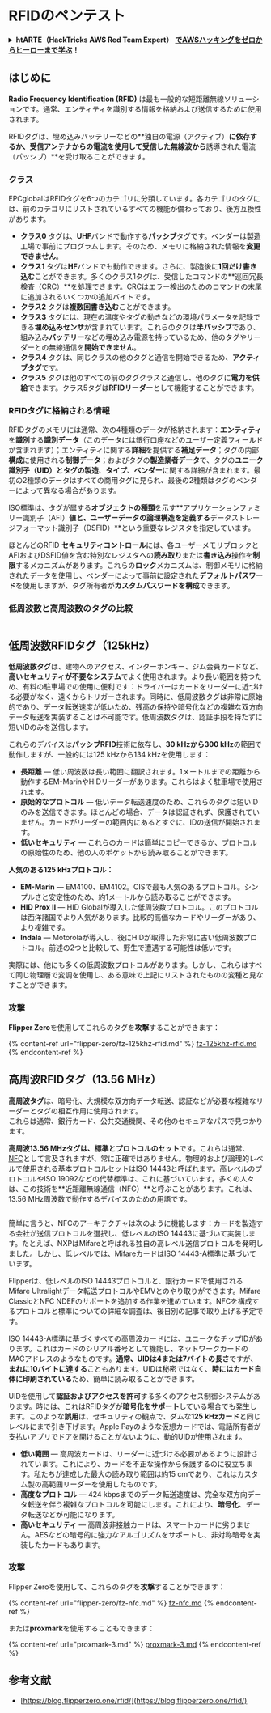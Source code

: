 # RFIDのペンテスト

<details>

<summary><strong>htARTE（HackTricks AWS Red Team Expert）</strong> <a href="https://training.hacktricks.xyz/courses/arte"><strong>でAWSハッキングをゼロからヒーローまで学ぶ</strong></a><strong>！</strong></summary>

* **サイバーセキュリティ企業**で働いていますか？ **HackTricksで会社を宣伝**してみたいですか？または、**PEASSの最新バージョンにアクセス**したいですか、または**HackTricksをPDFでダウンロード**したいですか？[**SUBSCRIPTION PLANS**](https://github.com/sponsors/carlospolop)をチェックしてください！
* [**The PEASS Family**](https://opensea.io/collection/the-peass-family)を発見し、独占的な[NFTs](https://opensea.io/collection/the-peass-family)のコレクションを見つけてください
* [**公式PEASS＆HackTricksスウェグ**](https://peass.creator-spring.com)を手に入れましょう
* **[💬](https://emojipedia.org/speech-balloon/) Discordグループ**に**参加**するか、[**telegramグループ**](https://t.me/peass)に参加するか、**Twitter**で私をフォローする🐦[**@carlospolopm**](https://twitter.com/hacktricks\_live)**。**
* **ハッキングトリックを共有するには、**[**hacktricksリポジトリ**](https://github.com/carlospolop/hacktricks) **と** [**hacktricks-cloudリポジトリ**](https://github.com/carlospolop/hacktricks-cloud) **にPRを提出してください。**

</details>

## はじめに

**Radio Frequency Identification (RFID)** は最も一般的な短距離無線ソリューションです。通常、エンティティを識別する情報を格納および送信するために使用されます。

RFIDタグは、埋め込みバッテリーなどの**独自の電源（アクティブ）**に依存するか、受信アンテナからの電流を使用して受信した無線波から**誘導された電流（パッシブ）**を受け取ることができます。

### クラス

EPCglobalはRFIDタグを6つのカテゴリに分類しています。各カテゴリのタグには、前のカテゴリにリストされているすべての機能が備わっており、後方互換性があります。

* **クラス0** タグは、**UHF**バンドで動作する**パッシブ**タグです。ベンダーは製造工場で事前にプログラムします。そのため、メモリに格納された情報を**変更できません**。
* **クラス1** タグは**HF**バンドでも動作できます。さらに、製造後に**1回だけ書き込む**ことができます。多くのクラス1タグは、受信したコマンドの**巡回冗長検査（CRC）**を処理できます。CRCはエラー検出のためのコマンドの末尾に追加されるいくつかの追加バイトです。
* **クラス2** タグは**複数回書き込む**ことができます。
* **クラス3** タグには、現在の温度やタグの動きなどの環境パラメータを記録できる**埋め込みセンサ**が含まれています。これらのタグは**半パッシブ**であり、組み込み**バッテリー**などの埋め込み電源を持っているため、他のタグやリーダーとの無線通信を**開始できません**。
* **クラス4** タグは、同じクラスの他のタグと通信を開始できるため、**アクティブタグ**です。
* **クラス5** タグは他のすべての前のタグクラスと通信し、他のタグに**電力を供給**できます。クラス5タグは**RFIDリーダー**として機能することができます。

### RFIDタグに格納される情報

RFIDタグのメモリには通常、次の4種類のデータが格納されます：**エンティティ**を**識別**する**識別データ**（このデータには銀行口座などのユーザー定義フィールドが含まれます）；エンティティに関する**詳細**を提供する**補足データ**；タグの内部**構成**に使用される**制御データ**；およびタグの**製造業者データ**で、タグの**ユニーク識別子（UID）**とタグの**製造**、**タイプ**、**ベンダー**に関する詳細が含まれます。最初の2種類のデータはすべての商用タグに見られ、最後の2種類はタグのベンダーによって異なる場合があります。

ISO標準は、タグが属する**オブジェクトの種類**を示す**アプリケーションファミリー識別子（AFI）**値と、**ユーザーデータの論理構造**を定義する**データストレージフォーマット識別子（DSFID）**という重要なレジスタを指定しています。

ほとんどのRFID **セキュリティコントロール**には、各ユーザーメモリブロックとAFIおよびDSFID値を含む特別なレジスタへの**読み取り**または**書き込み**操作を**制限**するメカニズムがあります。これらの**ロック**メカニズムは、制御メモリに格納されたデータを使用し、ベンダーによって事前に設定された**デフォルトパスワード**を使用しますが、タグ所有者が**カスタムパスワードを構成**できます。

### 低周波数と高周波数のタグの比較

<figure><img src="../../.gitbook/assets/image (983).png" alt=""><figcaption></figcaption></figure>

## 低周波数RFIDタグ（125kHz）

**低周波数タグ**は、建物へのアクセス、インターホンキー、ジム会員カードなど、**高いセキュリティが不要なシステム**でよく使用されます。より長い範囲を持つため、有料の駐車場での使用に便利です：ドライバーはカードをリーダーに近づける必要がなく、遠くからトリガーされます。同時に、低周波数タグは非常に原始的であり、データ転送速度が低いため、残高の保持や暗号化などの複雑な双方向データ転送を実装することは不可能です。低周波数タグは、認証手段を持たずに短いIDのみを送信します。

これらのデバイスは**パッシブRFID**技術に依存し、**30 kHzから300 kHz**の範囲で動作しますが、一般的には125 kHzから134 kHzを使用します：

* **長距離** — 低い周波数は長い範囲に翻訳されます。1メートルまでの距離から動作するEM-MarinやHIDリーダーがあります。これらはよく駐車場で使用されます。
* **原始的なプロトコル** — 低いデータ転送速度のため、これらのタグは短いIDのみを送信できます。ほとんどの場合、データは認証されず、保護されていません。カードがリーダーの範囲内にあるとすぐに、IDの送信が開始されます。
* **低いセキュリティ** — これらのカードは簡単にコピーできるか、プロトコルの原始性のため、他の人のポケットから読み取ることができます。

**人気のある125 kHzプロトコル：**

* **EM-Marin** — EM4100、EM4102。CISで最も人気のあるプロトコル。シンプルさと安定性のため、約1メートルから読み取ることができます。
* **HID Prox II** — HID Globalが導入した低周波数プロトコル。このプロトコルは西洋諸国でより人気があります。比較的高価なカードやリーダーがあり、より複雑です。
* **Indala** — Motorolaが導入し、後にHIDが取得した非常に古い低周波数プロトコル。前述の2つと比較して、野生で遭遇する可能性は低いです。

実際には、他にも多くの低周波数プロトコルがあります。しかし、これらはすべて同じ物理層で変調を使用し、ある意味で上記にリストされたものの変種と見なすことができます。

### 攻撃

**Flipper Zero**を使用してこれらのタグを**攻撃**することができます：

{% content-ref url="flipper-zero/fz-125khz-rfid.md" %}
[fz-125khz-rfid.md](flipper-zero/fz-125khz-rfid.md)
{% endcontent-ref %}
## 高周波RFIDタグ（13.56 MHz）

**高周波タグ**は、暗号化、大規模な双方向データ転送、認証などが必要な複雑なリーダーとタグの相互作用に使用されます。\
これらは通常、銀行カード、公共交通機関、その他のセキュアなパスで見つかります。

**高周波13.56 MHzタグは、標準とプロトコルのセット**です。これらは通常、[NFC](https://nfc-forum.org/what-is-nfc/about-the-technology/)として言及されますが、常に正確ではありません。物理的および論理的レベルで使用される基本プロトコルセットはISO 14443と呼ばれます。高レベルのプロトコルやISO 19092などの代替標準は、これに基づいています。多くの人々は、この技術を**近距離無線通信（NFC）**と呼ぶことがあります。これは、13.56 MHz周波数で動作するデバイスのための用語です。

<figure><img src="../../.gitbook/assets/image (930).png" alt=""><figcaption></figcaption></figure>

簡単に言うと、NFCのアーキテクチャは次のように機能します：カードを製造する会社が送信プロトコルを選択し、低レベルのISO 14443に基づいて実装します。たとえば、NXPはMifareと呼ばれる独自の高レベル送信プロトコルを発明しました。しかし、低レベルでは、MifareカードはISO 14443-A標準に基づいています。

Flipperは、低レベルのISO 14443プロトコルと、銀行カードで使用されるMifare Ultralightデータ転送プロトコルやEMVとのやり取りができます。Mifare ClassicとNFC NDEFのサポートを追加する作業を進めています。NFCを構成するプロトコルと標準についての詳細な調査は、後日別の記事で取り上げる予定です。

ISO 14443-A標準に基づくすべての高周波カードには、ユニークなチップIDがあります。これはカードのシリアル番号として機能し、ネットワークカードのMACアドレスのようなものです。**通常、UIDは4または7バイトの長さ**ですが、**まれに10バイトに達する**こともあります。UIDは秘密ではなく、**時にはカード自体に印刷されている**ため、簡単に読み取ることができます。

UIDを使用して**認証およびアクセスを許可**する多くのアクセス制御システムがあります。時には、これはRFIDタグが**暗号化をサポート**している場合でも発生します。このような**誤用**は、セキュリティの観点で、ダムな**125 kHzカード**と同じレベルにまで引き下げます。Apple Payのような仮想カードでは、電話所有者が支払いアプリでドアを開けることがないように、動的UIDが使用されます。

* **低い範囲** — 高周波カードは、リーダーに近づける必要があるように設計されています。これにより、カードを不正な操作から保護するのに役立ちます。私たちが達成した最大の読み取り範囲は約15 cmであり、これはカスタム製の高範囲リーダーを使用したものです。
* **高度なプロトコル** — 424 kbpsまでのデータ転送速度は、完全な双方向データ転送を伴う複雑なプロトコルを可能にします。これにより、**暗号化**、データ転送などが可能になります。
* **高いセキュリティ** — 高周波非接触カードは、スマートカードに劣りません。AESなどの暗号的に強力なアルゴリズムをサポートし、非対称暗号を実装したカードもあります。

### 攻撃

Flipper Zeroを使用して、これらのタグを**攻撃**することができます：

{% content-ref url="flipper-zero/fz-nfc.md" %}
[fz-nfc.md](flipper-zero/fz-nfc.md)
{% endcontent-ref %}

または**proxmark**を使用することもできます：

{% content-ref url="proxmark-3.md" %}
[proxmark-3.md](proxmark-3.md)
{% endcontent-ref %}

## 参考文献

* [https://blog.flipperzero.one/rfid/](https://blog.flipperzero.one/rfid/)
